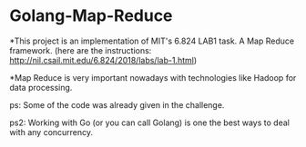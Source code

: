 # Golang-Map-Reduce

*This project is an implementation of MIT's 6.824 LAB1 task. A Map Reduce framework. 
(here are the instructions: http://nil.csail.mit.edu/6.824/2018/labs/lab-1.html)

*Map Reduce is very important nowadays with technologies like Hadoop for data processing.

ps: Some of the code was already given in the challenge.

ps2: Working with Go (or you can call Golang) is one the best ways to deal with any concurrency.
